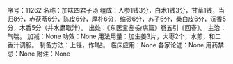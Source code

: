 序号：11262
名称：加味四君子汤
组成：人参1钱3分，白术1钱3分，甘草1钱，当归8分，赤茯苓6分，陈皮6分，厚朴6分，缩砂6分，苏子6分，桑白皮6分，沉香5分，木香5分（并水磨取汁）。
出处：《东医宝鉴·杂病篇》卷五引《回春》。
主治：气喘。
加减：None
功效：None
用法用量：加生姜3片，大枣2个，水煎，和二香汁调服。
制备方法：上锉，作1帖。
临床应用：None
各家论述：None
用药禁忌：None
附注：None
